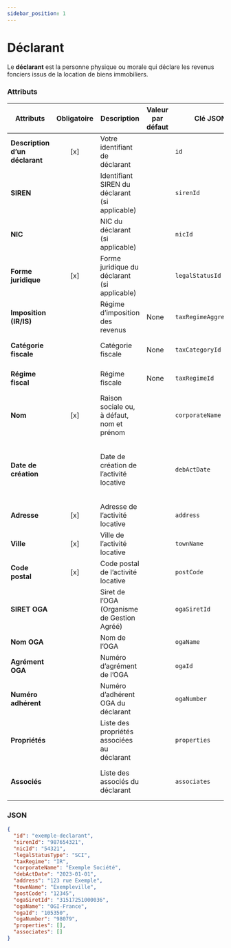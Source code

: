 ```yaml
---
sidebar_position: 1
---
```


# Déclarant

Le **déclarant** est la personne physique ou morale qui déclare les revenus fonciers issus de la location de biens immobiliers.

### Attributs

| **Attributs**                  | **Obligatoire** | **Description**                                | **Valeur par défaut** | **Clé JSON**           | **Domaine de validité**                                                         |
| ------------------------------ | :-------------: | ---------------------------------------------- | --------------------- | ---------------------- | ------------------------------------------------------------------------------- |
| **Description d’un déclarant** |       [x]       | Votre identifiant de déclarant                 |                       | `id`                   | Clé d'identification unique (chaîne de caractères)                              |
| **SIREN**                      |                 | Identifiant SIREN du déclarant (si applicable) |                       | `sirenId`              | Chaîne de caractères (9 caractères)                                             |
| **NIC**                        |                 | NIC du déclarant (si applicable)               |                       | `nicId`                | Chaîne de caractères (5 caractères)                                             |
| **Forme juridique**            |       [x]       | Forme juridique du déclarant (si applicable)   |                       | `legalStatusId`        | Identifiant des statuts ([annexe](/docs/loaders/annexes/statuts-juridiques))    |
| **Imposition (IR/IS)**         |                 | Régime d’imposition des revenus                | None                  | `taxRegimeAggregation` | `IR` (impôt sur le revenu), `IS` (impôt sur les sociétés)                       |
| **Catégorie fiscale**          |                 | Catégorie fiscale                              | None                  | `taxCategoryId`        | Identifiant des statuts ([annexe](/docs/loaders/annexes/categories-fiscales))   |
| **Régime fiscal**              |                 | Régime fiscale                                 | None                  | `taxRegimeId`          | Identifiant des statuts ([annexe](/docs/loaders/annexes/regimes-fiscaux))       |
| **Nom**                        |       [x]       | Raison sociale ou, à défaut, nom et prénom     |                       | `corporateName`        | Chaîne de caractères                                                            |
| **Date de création**           |                 | Date de création de l’activité locative        |                       | `debActDate`           | Chaîne de caractères (en l'absence de fuseau horaire, Paris/France est utilisé) |
| **Adresse**                    |       [x]       | Adresse de l’activité locative                 |                       | `address`              | Chaîne de caractères                                                            |
| **Ville**                      |       [x]       | Ville de l’activité locative                   |                       | `townName`             | Chaîne de caractères                                                            |
| **Code postal**                |       [x]       | Code postal de l’activité locative             |                       | `postCode`             | Chaîne de caractères                                                            |
| **SIRET OGA**                  |                 | Siret de l’OGA (Organisme de Gestion Agréé)    |                       | `ogaSiretId`           | Chaîne de caractères                                                            |
| **Nom OGA**                    |                 | Nom de l’OGA                                   |                       | `ogaName`              | Chaîne de caractères                                                            |
| **Agrément OGA**               |                 | Numéro d’agrément de l’OGA                     |                       | `ogaId`                | Chaîne de caractères                                                            |
| **Numéro adhérent**            |                 | Numéro d’adhérent OGA du déclarant             |                       | `ogaNumber`            | Chaîne de caractères                                                            |
| **Propriétés**                 |                 | Liste des propriétés associées au déclarant    |                       | `properties`           | Tableau d'objets représentant les propriétés                                    |
| **Associés**                   |                 | Liste des associés du déclarant                |                       | `associates`           | Tableau d'objets représentant les associés                                      |

### JSON

```json
{
  "id": "exemple-declarant",
  "sirenId": "987654321",
  "nicId": "54321",
  "legalStatusType": "SCI",
  "taxRegime": "IR",
  "corporateName": "Exemple Société",
  "debActDate": "2023-01-01",
  "address": "123 rue Exemple",
  "townName": "Exempleville",
  "postCode": "12345",
  "ogaSiretId": "31517251000036",
  "ogaName": "OGI-France",
  "ogaId": "105350",
  "ogaNumber": "98079",
  "properties": [],
  "associates": []
}
```
